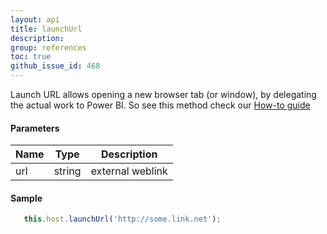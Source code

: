 ```yaml
---
layout: api
title: launchUrl
description: 
group: references
toc: true
github_issue_id: 468
---
```


Launch URL allows opening a new browser tab (or window), by delegating the actual work to Power BI.
So see this method check our [How-to guide](../../../docs/how-to-guide/launching-url/)

#### Parameters

| Name | Type | Description |
|---|---|---|
| url | string | external weblink |


#### Sample

```typescript
   this.host.launchUrl('http://some.link.net');
```
